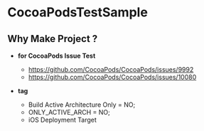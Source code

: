 # CocoaPodsTestSample

## Why Make Project ?
  
* **for CocoaPods Issue Test**
  * https://github.com/CocoaPods/CocoaPods/issues/9992
  * https://github.com/CocoaPods/CocoaPods/issues/10080

* **tag**
  * Build Active Architecture Only = NO;
  * ONLY_ACTIVE_ARCH = NO;
  * iOS Deployment Target


